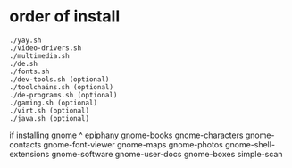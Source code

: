 # order of install

	./yay.sh
	./video-drivers.sh
	./multimedia.sh
	./de.sh
	./fonts.sh
	./dev-tools.sh (optional)
	./toolchains.sh (optional)
	./de-programs.sh (optional)
	./gaming.sh (optional)
	./virt.sh (optional)
	./java.sh (optional)

if installing gnome ^ epiphany gnome-books gnome-characters gnome-contacts gnome-font-viewer gnome-maps gnome-photos gnome-shell-extensions gnome-software gnome-user-docs gnome-boxes simple-scan

